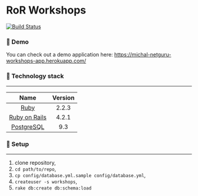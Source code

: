 RoR Workshops
================

[![Build Status](https://travis-ci.org/sikor144/netguru-workshops-app.svg?branch=master)](https://travis-ci.org/sikor144/netguru-workshops-app)

### :book: Demo

You can check out a demo application here: https://michal-netguru-workshops-app.herokuapp.com/

### :closed_lock_with_key: Technology stack
-------------

| Name |  Version |
| :--: | :---: |
| [Ruby](https://www.ruby-lang.org) | 2.2.3 |
| [Ruby on Rails](http://www.rubyonrails.org/) | 4.2.1 |
| [PostgreSQL](http://www.postgresql.org/) | 9.3 |

### :book: Setup
-------------
1. clone repository,
2. `cd path/to/repo`,
3. `cp config/database.yml.sample config/database.yml`,
4. `createuser -s workshops`,
5. `rake db:create db:schema:load`
